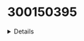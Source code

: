 # 300150395

<details>
  
```powershell
Success Restart Needed Exit Code      Feature Result
------- -------------- ---------      --------------
True    No             Success        {Active Directory Domain Services, Group P...
```
</details>

